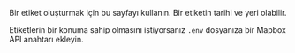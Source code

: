 Bir etiket oluşturmak için bu sayfayı kullanın. Bir etiketin tarihi ve yeri olabilir.

Etiketlerin bir konuma sahip olmasını istiyorsanız `.env` dosyanıza bir Mapbox API anahtarı ekleyin.